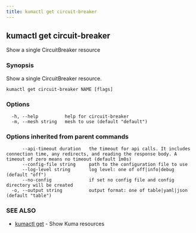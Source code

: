 ```yaml
---
title: kumactl get circuit-breaker
---
```

## kumactl get circuit-breaker

Show a single CircuitBreaker resource

### Synopsis

Show a single CircuitBreaker resource.

```
kumactl get circuit-breaker NAME [flags]
```

### Options

```
  -h, --help          help for circuit-breaker
  -m, --mesh string   mesh to use (default "default")
```

### Options inherited from parent commands

```
      --api-timeout duration   the timeout for api calls. It includes connection time, any redirects, and reading the response body. A timeout of zero means no timeout (default 1m0s)
      --config-file string     path to the configuration file to use
      --log-level string       log level: one of off|info|debug (default "off")
      --no-config              if set no config file and config directory will be created
  -o, --output string          output format: one of table|yaml|json (default "table")
```

### SEE ALSO

* [kumactl get](kumactl_get)	 - Show Kuma resources

